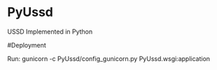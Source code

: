 # PyUssd
USSD Implemented in Python 


#Deployment

Run:  gunicorn -c PyUssd/config_gunicorn.py PyUssd.wsgi:application
      
